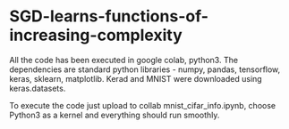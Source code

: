 # SGD-learns-functions-of-increasing-complexity
All the code has been executed in google colab, python3.
The dependencies are standard python libraries - numpy, pandas, tensorflow, keras, sklearn, matplotlib. 
Kerad and MNIST were downloaded using keras.datasets.

To execute the code just upload to collab mnist_cifar_info.ipynb, choose Python3 as a kernel and everything should run smoothly. 
